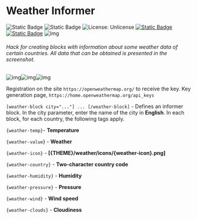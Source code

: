 # Weather Informer
![Static Badge](https://img.shields.io/badge/Version-1.0-fedcba?style=flat-square) ![Static Badge](https://img.shields.io/badge/Dle-13_And_Up-green?style=flat-square) ![License: Unlicense](https://img.shields.io/badge/License-MIT-blue.svg?style=flat-square) [![Static Badge](https://img.shields.io/badge/Download-Weather_Informer-red.svg?style=flat-square)](https://ticcix.com/16-weather-informer.html) [![Static Badge](https://img.shields.io/badge/Documentation-Green.svg?style=flat-square)](https://ticcix.com/16-weather-informer.html)
![img](https://ticcix.com/uploads/posts/2022-09/dwqd.png)
###### Hack for creating blocks with information about some weather data of certain countries. All data that can be obtained is presented in the screenshot.
![img](https://ticcix.com/uploads/posts/2022-09/thumbs/poster.png)![img](https://ticcix.com/uploads/posts/2022-09/thumbs/3.png)![img](https://ticcix.com/uploads/posts/2022-09/thumbs/2.png)

Registration on the site ``` https://openweathermap.org/ ``` to receive the key.
Key generation page, ``` https://home.openweathermap.org/api_keys ```

``` [weather-block city="..."] ... [/weather-block] ``` - Defines an informer block. In the city parameter, enter the name of the city in **English**. In each block, for each country, the following tags apply.

``` {weather-temp} ```- **Temperature**

``` {weather-value ```} - **Weather**

``` {weather-icon} ``` - **[{THEME}/weather/icons/{weather-icon}.png]**

``` {weather-country} ``` - **Two-character country code**

``` {weather-humidity} ``` - **Humidity**

``` {weather-pressure} ``` - **Pressure**

``` {weather-wind} ``` - **Wind speed**

``` {weather-clouds} ``` - **Cloudiness**
